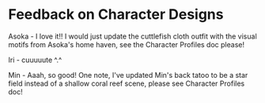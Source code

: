 # Feedback on Character Designs

Asoka - I love it!! I would just update the cuttlefish cloth outfit with the visual motifs from Asoka's home haven, see the Character Profiles doc please!

Iri - cuuuuute ^.^

Min - Aaah, so good! One note, I've updated Min's back tatoo to be a star field instead of a shallow coral reef scene, please see Character Profiles doc!